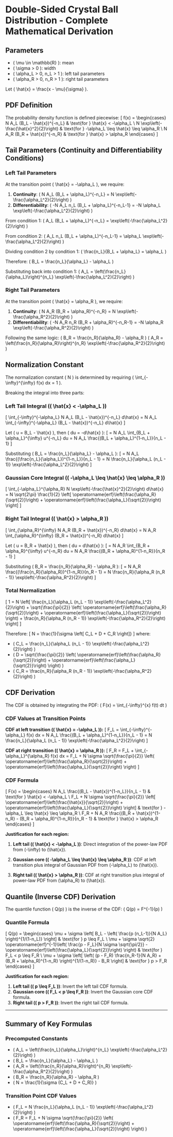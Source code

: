 # Double-Sided Crystal Ball Distribution - Complete Mathematical Derivation

## Parameters
- \( \mu \in \mathbb{R} \): mean
- \( \sigma > 0 \): width
- \( \alpha_L > 0, n_L > 1 \): left tail parameters
- \( \alpha_R > 0, n_R > 1 \): right tail parameters

Let \( \hat{x} = \frac{x - \mu}{\sigma} \).

## PDF Definition
The probability density function is defined piecewise:
\[
f(x) =
\begin{cases}
    N A_L (B_L - \hat{x})^{-n_L} & \text{for } \hat{x} < -\alpha_L \\
    N \exp\left(-\frac{\hat{x}^2}{2}\right) & \text{for } -\alpha_L \leq \hat{x} \leq \alpha_R \\
    N A_R (B_R + \hat{x})^{-n_R} & \text{for } \hat{x} > \alpha_R
\end{cases}
\]

## Tail Parameters (Continuity and Differentiability Conditions)

### Left Tail Parameters
At the transition point \( \hat{x} = -\alpha_L \), we require:
1. **Continuity**: \( N A_L (B_L + \alpha_L)^{-n_L} = N \exp\left(-\frac{\alpha_L^2}{2}\right) \)
2. **Differentiability**: \( -N A_L n_L (B_L + \alpha_L)^{-n_L-1} = -N \alpha_L \exp\left(-\frac{\alpha_L^2}{2}\right) \)

From condition 1: \( A_L (B_L + \alpha_L)^{-n_L} = \exp\left(-\frac{\alpha_L^2}{2}\right) \)

From condition 2: \( A_L n_L (B_L + \alpha_L)^{-n_L-1} = \alpha_L \exp\left(-\frac{\alpha_L^2}{2}\right) \)

Dividing condition 2 by condition 1: \( \frac{n_L}{B_L + \alpha_L} = \alpha_L \)

Therefore: \( B_L = \frac{n_L}{\alpha_L} - \alpha_L \)

Substituting back into condition 1: \( A_L = \left(\frac{n_L}{\alpha_L}\right)^{n_L} \exp\left(-\frac{\alpha_L^2}{2}\right) \)

### Right Tail Parameters
At the transition point \( \hat{x} = \alpha_R \), we require:
1. **Continuity**: \( N A_R (B_R + \alpha_R)^{-n_R} = N \exp\left(-\frac{\alpha_R^2}{2}\right) \)
2. **Differentiability**: \( -N A_R n_R (B_R + \alpha_R)^{-n_R-1} = -N \alpha_R \exp\left(-\frac{\alpha_R^2}{2}\right) \)

Following the same logic:
\( B_R = \frac{n_R}{\alpha_R} - \alpha_R \)
\( A_R = \left(\frac{n_R}{\alpha_R}\right)^{n_R} \exp\left(-\frac{\alpha_R^2}{2}\right) \)

## Normalization Constant

The normalization constant \( N \) is determined by requiring \( \int_{-\infty}^{\infty} f(x) dx = 1 \).

Breaking the integral into three parts:

### Left Tail Integral (\( \hat{x} < -\alpha_L \))
\[
\int_{-\infty}^{-\alpha_L} N A_L (B_L - \hat{x})^{-n_L} d\hat{x} = N A_L \int_{-\infty}^{-\alpha_L} (B_L - \hat{x})^{-n_L} d\hat{x}
\]

Let \( u = B_L - \hat{x} \), then \( du = -d\hat{x} \):
\[
= N A_L \int_{B_L + \alpha_L}^{\infty} u^{-n_L} du = N A_L \frac{(B_L + \alpha_L)^{1-n_L}}{n_L - 1}
\]

Substituting \( B_L = \frac{n_L}{\alpha_L} - \alpha_L \):
\[
= N A_L \frac{(\frac{n_L}{\alpha_L})^{1-n_L}}{n_L - 1} = N \frac{n_L}{\alpha_L (n_L - 1)} \exp\left(-\frac{\alpha_L^2}{2}\right)
\]

### Gaussian Core Integral (\( -\alpha_L \leq \hat{x} \leq \alpha_R \))
\[
\int_{-\alpha_L}^{\alpha_R} N \exp\left(-\frac{\hat{x}^2}{2}\right) d\hat{x} = N \sqrt{2\pi} \frac{1}{2} \left[ \operatorname{erf}\left(\frac{\alpha_R}{\sqrt{2}}\right) + \operatorname{erf}\left(\frac{\alpha_L}{\sqrt{2}}\right) \right]
\]

### Right Tail Integral (\( \hat{x} > \alpha_R \))
\[
\int_{\alpha_R}^{\infty} N A_R (B_R + \hat{x})^{-n_R} d\hat{x} = N A_R \int_{\alpha_R}^{\infty} (B_R + \hat{x})^{-n_R} d\hat{x}
\]

Let \( u = B_R + \hat{x} \), then \( du = d\hat{x} \):
\[
= N A_R \int_{B_R + \alpha_R}^{\infty} u^{-n_R} du = N A_R \frac{(B_R + \alpha_R)^{1-n_R}}{n_R - 1}
\]

Substituting \( B_R = \frac{n_R}{\alpha_R} - \alpha_R \):
\[
= N A_R \frac{(\frac{n_R}{\alpha_R})^{1-n_R}}{n_R - 1} = N \frac{n_R}{\alpha_R (n_R - 1)} \exp\left(-\frac{\alpha_R^2}{2}\right)
\]

### Total Normalization
\[
1 = N \left[ \frac{n_L}{\alpha_L (n_L - 1)} \exp\left(-\frac{\alpha_L^2}{2}\right) + \sqrt{\frac{\pi}{2}} \left( \operatorname{erf}\left(\frac{\alpha_R}{\sqrt{2}}\right) + \operatorname{erf}\left(\frac{\alpha_L}{\sqrt{2}}\right) \right) + \frac{n_R}{\alpha_R (n_R - 1)} \exp\left(-\frac{\alpha_R^2}{2}\right) \right]
\]

Therefore:
\[
N = \frac{1}{\sigma \left[ C_L + D + C_R \right]}
\]
where:
- \( C_L = \frac{n_L}{\alpha_L (n_L - 1)} \exp\left(-\frac{\alpha_L^2}{2}\right) \)
- \( D = \sqrt{\frac{\pi}{2}} \left( \operatorname{erf}\left(\frac{\alpha_R}{\sqrt{2}}\right) + \operatorname{erf}\left(\frac{\alpha_L}{\sqrt{2}}\right) \right) \)
- \( C_R = \frac{n_R}{\alpha_R (n_R - 1)} \exp\left(-\frac{\alpha_R^2}{2}\right) \)

## CDF Derivation

The CDF is obtained by integrating the PDF: \( F(x) = \int_{-\infty}^{x} f(t) dt \)

### CDF Values at Transition Points

**CDF at left transition (\( \hat{x} = -\alpha_L \)):**
\[
F_L = \int_{-\infty}^{-\alpha_L} f(x) dx = N A_L \frac{(B_L + \alpha_L)^{1-n_L}}{n_L - 1} = N \frac{n_L}{\alpha_L (n_L - 1)} \exp\left(-\frac{\alpha_L^2}{2}\right)
\]

**CDF at right transition (\( \hat{x} = \alpha_R \)):**
\[
F_R = F_L + \int_{-\alpha_L}^{\alpha_R} f(x) dx = F_L + N \sigma \sqrt{\frac{\pi}{2}} \left( \operatorname{erf}\left(\frac{\alpha_R}{\sqrt{2}}\right) + \operatorname{erf}\left(\frac{\alpha_L}{\sqrt{2}}\right) \right)
\]

### CDF Formula

\[
F(x) =
\begin{cases}
    N A_L \frac{(B_L - \hat{x})^{1-n_L}}{n_L - 1} & \text{for } \hat{x} < -\alpha_L \\
    F_L + N \sigma \sqrt{\frac{\pi}{2}} \left[ \operatorname{erf}\left(\frac{\hat{x}}{\sqrt{2}}\right) + \operatorname{erf}\left(\frac{\alpha_L}{\sqrt{2}}\right) \right] & \text{for } -\alpha_L \leq \hat{x} \leq \alpha_R \\
    F_R + N A_R \frac{(B_R + \hat{x})^{1-n_R} - (B_R + \alpha_R)^{1-n_R}}{n_R - 1} & \text{for } \hat{x} > \alpha_R
\end{cases}
\]

**Justification for each region:**

1. **Left tail (\( \hat{x} < -\alpha_L \))**: Direct integration of the power-law PDF from \(-\infty\) to \(\hat{x}\).

2. **Gaussian core (\( -\alpha_L \leq \hat{x} \leq \alpha_R \))**: CDF at left transition plus integral of Gaussian PDF from \(-\alpha_L\) to \(\hat{x}\).

3. **Right tail (\( \hat{x} > \alpha_R \))**: CDF at right transition plus integral of power-law PDF from \(\alpha_R\) to \(\hat{x}\).

## Quantile (Inverse CDF) Derivation

The quantile function \( Q(p) \) is the inverse of the CDF: \( Q(p) = F^{-1}(p) \)

### Quantile Formula

\[
Q(p) =
\begin{cases}
    \mu + \sigma \left[ B_L - \left( \frac{p (n_L-1)}{N A_L} \right)^{1/(1-n_L)} \right] & \text{for } p \leq F_L \\
    \mu + \sigma \sqrt{2} \operatorname{erf}^{-1}\left( \frac{p - F_L}{N \sigma \sqrt{\pi/2}} - \operatorname{erf}\left(\frac{\alpha_L}{\sqrt{2}}\right) \right) & \text{for } F_L < p \leq F_R \\
    \mu + \sigma \left[ \left( (p - F_R) \frac{n_R-1}{N A_R} + (B_R + \alpha_R)^{1-n_R} \right)^{1/(1-n_R)} - B_R \right] & \text{for } p > F_R
\end{cases}
\]

**Justification for each region:**

1. **Left tail (\( p \leq F_L \))**: Invert the left tail CDF formula.
2. **Gaussian core (\( F_L < p \leq F_R \))**: Invert the Gaussian core CDF formula.
3. **Right tail (\( p > F_R \))**: Invert the right tail CDF formula.

---

## Summary of Key Formulas

### Precomputed Constants
- \( A_L = \left(\frac{n_L}{\alpha_L}\right)^{n_L} \exp\left(-\frac{\alpha_L^2}{2}\right) \)
- \( B_L = \frac{n_L}{\alpha_L} - \alpha_L \)
- \( A_R = \left(\frac{n_R}{\alpha_R}\right)^{n_R} \exp\left(-\frac{\alpha_R^2}{2}\right) \)
- \( B_R = \frac{n_R}{\alpha_R} - \alpha_R \)
- \( N = \frac{1}{\sigma (C_L + D + C_R)} \)

### Transition Point CDF Values
- \( F_L = N \frac{n_L}{\alpha_L (n_L - 1)} \exp\left(-\frac{\alpha_L^2}{2}\right) \)
- \( F_R = F_L + N \sigma \sqrt{\frac{\pi}{2}} \left( \operatorname{erf}\left(\frac{\alpha_R}{\sqrt{2}}\right) + \operatorname{erf}\left(\frac{\alpha_L}{\sqrt{2}}\right) \right) \) 